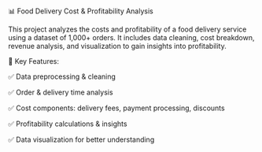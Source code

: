 📊 Food Delivery Cost & Profitability Analysis

This project analyzes the costs and profitability of a food delivery service using a dataset of 1,000+ orders. It includes data cleaning, cost breakdown, revenue analysis, and visualization to gain insights into profitability.

🚀 Key Features:

✅ Data preprocessing & cleaning

✅ Order & delivery time analysis

✅ Cost components: delivery fees, payment processing, discounts

✅ Profitability calculations & insights

✅ Data visualization for better understanding
